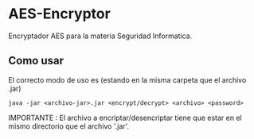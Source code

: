 # AES-Encryptor
Encryptador AES para la materia Seguridad Informatica.

## Como usar

El correcto modo de uso es (estando en la misma carpeta que el archivo .jar)

```
java -jar <archivo-jar>.jar <encrypt/decrypt> <archivo> <password>
```
IMPORTANTE : El archivo a encriptar/desencriptar tiene que estar en el mismo directorio que el archivo '.jar'.
